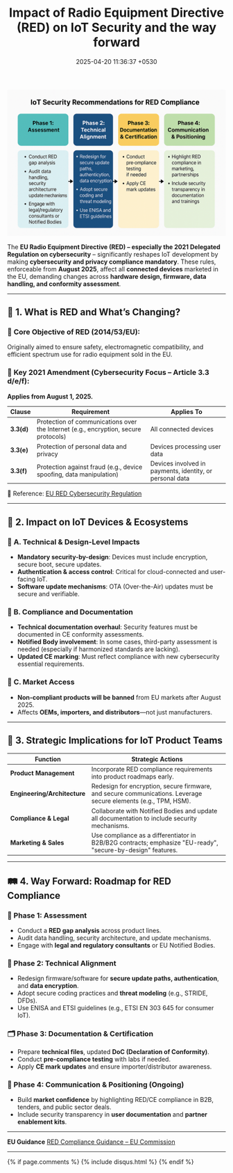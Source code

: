 ﻿---
layout: post
comments: true
IDENTIFIER: IoT 
title:  "Impact of Radio Equipment Directive (RED) on IoT  Security and the way forward"
description: Radio Equipment Directive (RED) | Generative AI |Red| IoT| Security
date:   2025-04-20 11:36:37 +0530
categories: IoT
---
<img alt='EU Radio Equipment Directive (RED)' src='/assets/RED.png'>

The **EU Radio Equipment Directive (RED) – especially the 2021 Delegated Regulation on cybersecurity** – significantly reshapes IoT development by making **cybersecurity and privacy compliance mandatory**. These rules, enforceable from **August 2025**, affect all **connected devices** marketed in the EU, demanding changes across **hardware design, firmware, data handling, and conformity assessment**.

---

## 📌 **1. What is RED and What’s Changing?**

### 🎯 **Core Objective of RED (2014/53/EU):**
Originally aimed to ensure safety, electromagnetic compatibility, and efficient spectrum use for radio equipment sold in the EU.

### 🔐 **Key 2021 Amendment (Cybersecurity Focus – Article 3.3 d/e/f):**
**Applies from August 1, 2025.**

| Clause | Requirement | Applies To |
|--------|-------------|------------|
| **3.3(d)** | Protection of communications over the Internet (e.g., encryption, secure protocols) | All connected devices |
| **3.3(e)** | Protection of personal data and privacy | Devices processing user data |
| **3.3(f)** | Protection against fraud (e.g., device spoofing, data manipulation) | Devices involved in payments, identity, or personal data |

🔗 Reference: [EU RED Cybersecurity Regulation](https://eur-lex.europa.eu/legal-content/EN/TXT/?uri=CELEX%3A32022R030)

---

## 📡 **2. Impact on IoT Devices & Ecosystems**

### 🔧 **A. Technical & Design-Level Impacts**
- **Mandatory security-by-design**: Devices must include encryption, secure boot, secure updates.
- **Authentication & access control**: Critical for cloud-connected and user-facing IoT.
- **Software update mechanisms**: OTA (Over-the-Air) updates must be secure and verifiable.

### 📝 **B. Compliance and Documentation**
- **Technical documentation overhaul**: Security features must be documented in CE conformity assessments.
- **Notified Body involvement**: In some cases, third-party assessment is needed (especially if harmonized standards are lacking).
- **Updated CE marking**: Must reflect compliance with new cybersecurity essential requirements.

### 🤝 **C. Market Access**
- **Non-compliant products will be banned** from EU markets after August 2025.
- Affects **OEMs, importers, and distributors**—not just manufacturers.

---

## 🚀 **3. Strategic Implications for IoT Product Teams**

| Function | Strategic Actions |
|----------|-------------------|
| **Product Management** | Incorporate RED compliance requirements into product roadmaps early. |
| **Engineering/Architecture** | Redesign for encryption, secure firmware, and secure communications. Leverage secure elements (e.g., TPM, HSM). |
| **Compliance & Legal** | Collaborate with Notified Bodies and update all documentation to include security mechanisms. |
| **Marketing & Sales** | Use compliance as a differentiator in B2B/B2G contracts; emphasize "EU-ready", "secure-by-design" features. |

---

## 🛤️ **4. Way Forward: Roadmap for RED Compliance**

### 🧭 Phase 1: Assessment
- Conduct a **RED gap analysis** across product lines.
- Audit data handling, security architecture, and update mechanisms.
- Engage with **legal and regulatory consultants** or EU Notified Bodies.

### 🔧 Phase 2: Technical Alignment
- Redesign firmware/software for **secure update paths, authentication**, and **data encryption**.
- Adopt secure coding practices and **threat modeling** (e.g., STRIDE, DFDs).
- Use ENISA and ETSI guidelines (e.g., ETSI EN 303 645 for consumer IoT).

### 🗂️ Phase 3: Documentation & Certification
- Prepare **technical files**, updated **DoC (Declaration of Conformity)**.
- Conduct **pre-compliance testing** with labs if needed.
- Apply **CE mark updates** and ensure importer/distributor awareness.

### 📣 Phase 4: Communication & Positioning (Ongoing)
- Build **market confidence** by highlighting RED/CE compliance in B2B, tenders, and public sector deals.
- Include security transparency in **user documentation** and **partner enablement kits**.

---

 **EU Guidance**  [RED Compliance Guidance – EU Commission](https://digital-strategy.ec.europa.eu/en/policies/red-cybersecurity)

---

{% if page.comments %} {% include disqus.html %} {% endif %}
